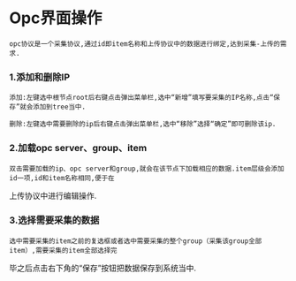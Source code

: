 # Opc界面操作

    opc协议是一个采集协议,通过id即item名称和上传协议中的数据进行绑定,达到采集-上传的需求.

### 1.添加和删除IP

    添加:左键选中根节点root后右键点击弹出菜单栏,选中“新增”填写要采集的IP名称,点击“保存”就会添加到tree当中.

    删除:左键选中需要删除的ip后右键点击弹出菜单栏,选中“移除”选择“确定”即可删除该ip.

### 2.加载opc server、group、item

    双击需要加载的ip、opc server和group,就会在该节点下加载相应的数据.item层级会添加id一项,id和item名称相同,便于在

上传协议中进行编辑操作.

### 3.选择需要采集的数据

    选中需要采集的item之前的复选框或者选中需要采集的整个group（采集该group全部item）,需要采集的item全部选择完

毕之后点击右下角的“保存”按钮把数据保存到系统当中.



